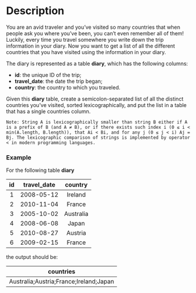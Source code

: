 # Description

You are an avid traveler and you’ve visited so many countries that when people ask you where you’ve been, you can’t even remember all of them! Luckily, every time you travel somewhere you write down the trip information in your diary. Now you want to get a list of all the different countries that you have visited using the information in your diary.

The diary is represented as a table **diary**, which has the following columns:

- **id**: the unique ID of the trip;
- **travel_date**: the date the trip began;
- **country**: the country to which you traveled.

Given this **diary** table, create a semicolon-separated list of all the distinct countries you’ve visited, sorted lexicographically, and put the list in a table that has a single countries column.

`Note: String A is lexicographically smaller than string B either if A is a prefix of B (and A ≠ B), or if there exists such index i (0 ≤ i < min(A.length, B.length)), that Ai < Bi, and for any j (0 ≤ j < i) Aj = Bj. The lexicographic comparison of strings is implemented by operator < in modern programming languages.`

### Example

For the following table **diary**

| **id** | **travel_date** | **country** |
|:------:|:---------------:|:-----------:|
|    1   |    2008-05-12   |   Ireland   |
|    2   |    2010-11-04   |    France   |
|    3   |    2005-10-02   |  Australia  |
|    4   |    2008-06-08   |    Japan    |
|    5   |    2010-08-27   |   Austria   |
|    6   |    2009-02-15   |    France   |

the output should be:

|              **countries**             |
|:--------------------------------------:|
| Australia;Austria;France;Ireland;Japan |